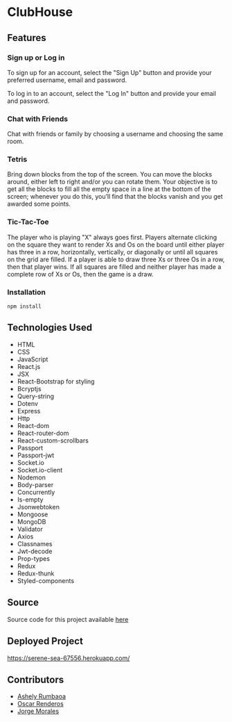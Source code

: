 # ClubHouse

## Features

### Sign up or Log in

To sign up for an account, select the "Sign Up" button and provide your preferred username, email and password.

To log in to an account, select the "Log In" button and provide your email and password.

### Chat with Friends
Chat with friends or family by choosing a username and choosing the same room.

### Tetris

Bring down blocks from the top of the screen. You can move the blocks around, either left to right and/or you can rotate them. Your objective is to get all the blocks to fill all the empty space in a line at the bottom of the screen; whenever you do this, you’ll find that the blocks vanish and you get awarded some points.

### Tic-Tac-Toe

The player who is playing "X" always goes first. Players alternate clicking on the square they want to render Xs and Os on the board until either player has three in a row, horizontally, vertically, or diagonally or until all squares on the grid are filled. If a player is able to draw three Xs or three Os in a row, then that player wins. If all squares are filled and neither player has made a complete row of Xs or Os, then the game is a draw.

### Installation

```npm install```

## Technologies Used

- HTML
- CSS
- JavaScript
- React.js
- JSX
- React-Bootstrap for styling
- Bcryptjs
- Query-string
- Dotenv
- Express
- Http
- React-dom
- React-router-dom
- React-custom-scrollbars
- Passport
- Passport-jwt
- Socket.io
- Socket.io-client
- Nodemon
- Body-parser
- Concurrently
- Is-empty
- Jsonwebtoken
- Mongoose
- MongoDB
- Validator
- Axios
- Classnames
- Jwt-decode
- Prop-types
- Redux
- Redux-thunk
- Styled-components


## Source

Source code for this project available [here](https://github.com/AshelyNicole/ReactProject3)

## Deployed Project

https://serene-sea-67556.herokuapp.com/

## Contributors

-  [Ashely Rumbaoa](https://github.com/AshelyNicole)
-  [Oscar Renderos](https://github.com/orenderos)
-  [Jorge Morales](https://github.com/jmorales113)
